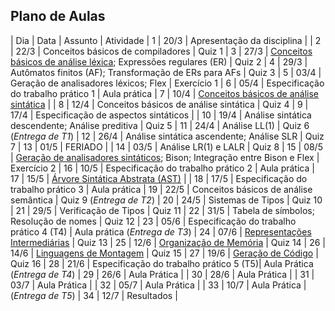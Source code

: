 ## Plano de Aulas

| Dia | Data | Assunto | Atividade 
| 1   | 20/3 | Apresentação da disciplina |
| 2   | 22/3 | Conceitos básicos de compiladores | Quiz 1
| 3   | 27/3 | [Conceitos básicos de análise léxica](https://www3.nd.edu/~dthain/compilerbook/chapter3.pdf); Expressões regulares (ER) | Quiz 2
| 4   | 29/3 | Autômatos finitos (AF); Transformação de ERs para AFs | Quiz 3
| 5   | 03/4 | Geração de analisadores léxicos; Flex | Exercício 1
| 6   | 05/4 | Especificação do trabalho prático 1 | Aula prática
| 7   | 10/4 | [Conceitos básicos de análise sintática](https://www3.nd.edu/~dthain/compilerbook/chapter4.pdf) | 
| 8   | 12/4 | Conceitos básicos de análise sintática | Quiz 4
| 9   | 17/4 | Especificação de aspectos sintáticos | 
| 10  | 19/4 | Análise sintática descendente; Análise preditiva | Quiz 5
| 11  | 24/4 | Análise LL(1) | Quiz 6 (*Entrega de T1*)
| 12  | 26/4 | Análise sintática ascendente; Análise SLR | Quiz 7
| 13  | 01/5 | FERIADO |
| 14  | 03/5 | Análise LR(1) e LALR | Quiz 8
| 15  | 08/5 | [Geração de analisadores sintáticos](https://www3.nd.edu/~dthain/compilerbook/chapter5.pdf); Bison; Integração entre Bison e Flex | Exercício 2
| 16  | 10/5 | Especificação do trabalho prático 2 | Aula prática
| 17  | 15/5 | [Árvore Sintática Abstrata (AST)](https://www3.nd.edu/~dthain/compilerbook/chapter6.pdf) | 
| 18  | 17/5 | Especificação do trabalho prático 3 | Aula prática 
| 19  | 22/5 | Conceitos básicos de análise semântica | Quiz 9 (*Entrega de T2*)
| 20  | 24/5 | Sistemas de Tipos | Quiz 10
| 21  | 29/5 | Verificação de Tipos | Quiz 11
| 22  | 31/5 | Tabela de símbolos; Resolução de nomes | Quiz 12
| 23  | 05/6 | Especificação do trabalho prático 4 (T4) | Aula prática (*Entrega de T3*)
| 24  | 07/6 | [Representações Intermediárias](https://www3.nd.edu/~dthain/compilerbook/chapter8.pdf) | Quiz 13
| 25  | 12/6 | [Organização de Memória](https://www3.nd.edu/~dthain/compilerbook/chapter9.pdf) | Quiz 14
| 26  | 14/6 | [Linguagens de Montagem](https://www3.nd.edu/~dthain/compilerbook/chapter10.pdf) | Quiz 15
| 27  | 19/6 | [Geração de Código](https://www3.nd.edu/~dthain/compilerbook/chapter11.pdf) | Quiz 16
| 28  | 21/6 | Especificação do trabalho prático 5 (T5)| Aula Prática (*Entrega de T4*)
| 29  | 26/6 | Aula Prática |
| 30  | 28/6 | Aula Prática |
| 31  | 03/7 | Aula Prática |
| 32  | 05/7 | Aula Prática | 
| 33  | 10/7 | Aula Prática | (*Entrega de T5*)
| 34  | 12/7 | Resultados |
